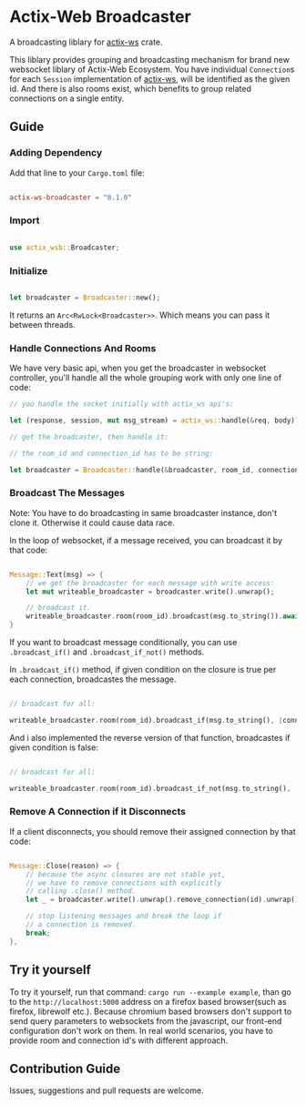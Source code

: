 # Actix-Web Broadcaster

A broadcasting liblary for [actix-ws](https://crates.io/crates/actix-ws) crate.

This liblary provides grouping and broadcasting mechanism for brand new websocket liblary of Actix-Web Ecosystem. You have individual `Connection`s for each `Session` implementation of [actix-ws](https://crates.io/crates/actix-ws), will be identified as the given id. And there is also rooms exist, which benefits to group related connections on a single entity.

## Guide

### Adding Dependency

Add that line to your `Cargo.toml` file:

```toml

actix-ws-broadcaster = "0.1.0"

```

### Import

```rust

use actix_wsb::Broadcaster;

```

### Initialize

```rust

let broadcaster = Broadcaster::new();

```

It returns an `Arc<RwLock<Broadcaster>>`. Which means you can pass it between threads.

### Handle Connections And Rooms

We have very basic api, when you get the broadcaster in websocket controller,
you'll handle all the whole grouping work with only one line of code:

```rust
// you handle the socket initially with actix_ws api's:

let (response, session, mut msg_stream) = actix_ws::handle(&req, body)?;

// get the broadcaster, then handle it:

// the room_id and connection_id has to be string:

let broadcaster = Broadcaster::handle(&broadcaster, room_id, connection_id, session);

```

### Broadcast The Messages

Note: You have to do broadcasting in same broadcaster instance,
don't clone it. Otherwise it could cause data race.

In the loop of websocket, if a message received, you can broadcast it by that code:

```rust

Message::Text(msg) => {
    // we get the broadcaster for each message with write access:
    let mut writeable_broadcaster = broadcaster.write().unwrap();

    // broadcast it.
    writeable_broadcaster.room(room_id).broadcast(msg.to_string()).await;
}

```

If you want to broadcast message conditionally, you can use
`.broadcast_if()` and `.broadcast_if_not()` methods.

In `.broadcast_if()` method, if given condition on the closure is true
per each connection, broadcastes the message.

```rust

// broadcast for all:

writeable_broadcaster.room(room_id).broadcast_if(msg.to_string(), |connection| true).await;

```

And i also implemented the reverse version of that function,
broadcastes if given condition is false:

```rust

// broadcast for all:

writeable_broadcaster.room(room_id).broadcast_if_not(msg.to_string(), |connection| false).await;

```

### Remove A Connection if it Disconnects

If a client disconnects, you should remove their assigned connection by that code:

```rust

Message::Close(reason) => {
    // because the async closures are not stable yet, 
    // we have to remove connections with explicitly 
    // calling .close() method.
    let _ = broadcaster.write().unwrap().remove_connection(id).unwrap().close(reason).await;

    // stop listening messages and break the loop if 
    // a connection is removed.
    break;
},

```

## Try it yourself

To try it yourself, run that command: `cargo run --example example`,
than go to the `http://localhost:5000` address on a firefox based
browser(such as firefox, librewolf etc.). Because chromium based
browsers don't support to send query parameters to websockets from
the javascript, our front-end configuration don't work on them.
In real world scenarios, you have to provide room and connection
id's with different approach.

## Contribution Guide

Issues, suggestions and pull requests are welcome.
